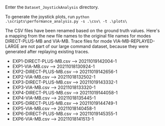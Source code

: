 Enter the `Dataset_JoystickAnalysis` directory.

To generate the joystick plots, run `python .\scripts\performance_analysis.py -s .\csv\ -t .\plots\`

The CSV files have been renamed based on the ground truth values. Here's a mapping from the new file names to the original file names for modes DIRECT-PLUS-MB and VIA-MB. Trace files for mode VIA-MB-REPLAYED-LARGE are not part of our large command dataset, because they were generated after replaying existing traces.
* EXP1-DIRECT-PLUS-MB.csv --> 20211019142004-1
* EXP1-VIA-MB.csv         --> 20211018130924-1
* EXP2-DIRECT-PLUS-MB.csv --> 20211019142656-1
* EXP2-VIA-MB.csv         --> 20211018132502-1
* EXP3-DIRECT-PLUS-MB.csv --> 20211019143332-1
* EXP3-VIA-MB.csv         --> 20211018133320-1
* EXP4-DIRECT-PLUS-MB.csv --> 20211019144058-1
* EXP4-VIA-MB.csv         --> 20211018135445-1
* EXP5-DIRECT-PLUS-MB.csv --> 20211019144749-1
* EXP5-VIA-MB.csv         --> 20211018140458-1
* EXP6-DIRECT-PLUS-MB.csv --> 20211019145355-1
* EXP6-VIA-MB.csv         --> 20211018141513-1
